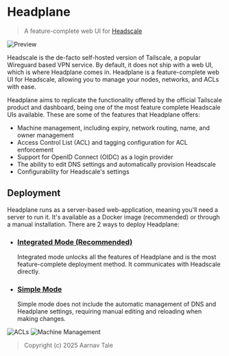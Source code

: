 # Headplane
> A feature-complete web UI for [Headscale](https://headscale.net)

<picture>
    <source
        media="(prefers-color-scheme: dark)"
        srcset="./assets/preview-dark.png"
    >
    <source
        media="(prefers-color-scheme: light)"
        srcset="./assets/preview-light.png"
    >
    <img
        alt="Preview"
        src="./assets/preview-dark.png"
    >
</picture>

Headscale is the de-facto self-hosted version of Tailscale, a popular Wireguard
based VPN service. By default, it does not ship with a web UI, which is where
Headplane comes in. Headplane is a feature-complete web UI for Headscale, allowing
you to manage your nodes, networks, and ACLs with ease.

Headplane aims to replicate the functionality offered by the official Tailscale
product and dashboard, being one of the most feature complete Headscale UIs available.
These are some of the features that Headplane offers:

- Machine management, including expiry, network routing, name, and owner management
- Access Control List (ACL) and tagging configuration for ACL enforcement
- Support for OpenID Connect (OIDC) as a login provider
- The ability to edit DNS settings and automatically provision Headscale
- Configurability for Headscale's settings

## Deployment
Headplane runs as a server-based web-application, meaning you'll need a server to run it.
It's available as a Docker image (recommended) or through a manual installation.
There are 2 ways to deploy Headplane:

- ### [Integrated Mode (Recommended)](/docs/Integrated-Mode.md)
  Integrated mode unlocks all the features of Headplane and is the most
  feature-complete deployment method. It communicates with Headscale directly.

- ### [Simple Mode](/docs/Simple-Mode.md)
  Simple mode does not include the automatic management of DNS and Headplane
  settings, requiring manual editing and reloading when making changes.

<picture>
    <source
        media="(prefers-color-scheme: dark)"
        srcset="./assets/acls-dark.png"
    >
    <source
        media="(prefers-color-scheme: light)"
        srcset="./assets/acls-light.png"
    >
    <img
        alt="ACLs"
        src="./assets/acls-dark.png"
    >
</picture>

<picture>
    <source
        media="(prefers-color-scheme: dark)"
        srcset="./assets/machine-dark.png"
    >
    <source
        media="(prefers-color-scheme: light)"
        srcset="./assets/machine-light.png"
    >
    <img
        alt="Machine Management"
        src="./assets/machine-dark.png"
    >
</picture>

> Copyright (c) 2025 Aarnav Tale
